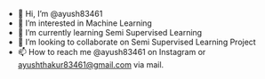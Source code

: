 - 👋 Hi, I’m @ayush83461
- 👀 I’m interested in Machine Learning
- 🌱 I’m currently learning Semi Supervised Learning
- 💞️ I’m looking to collaborate on Semi Supervised Learning Project
- 📫 How to reach me @ayush83461 on Instagram or ayushthakur83461@gmail.com via mail.

<!---
ayush83461/ayush83461 is a ✨ special ✨ repository because its `README.md` (this file) appears on your GitHub profile.
You can click the Preview link to take a look at your changes.
--->
